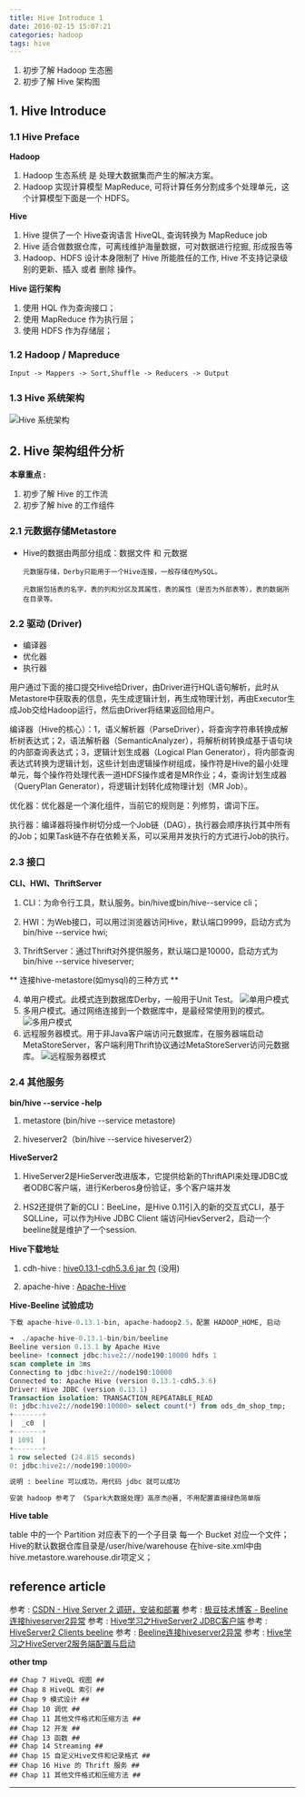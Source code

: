 ```yaml
---
title: Hive Introduce 1
date: 2016-02-15 15:07:21
categories: hadoop
tags: hive
---
```


 1. 初步了解 Hadoop 生态圈
 2. 初步了解 Hive 架构图

<!--more-->

## 1. Hive Introduce

### 1.1 Hive Preface

**Hadoop**

 1. Hadoop 生态系统 是 处理大数据集而产生的解决方案。
 2. Hadoop 实现计算模型 MapReduce, 可将计算任务分割成多个处理单元，这个计算模型下面是一个 HDFS。

**Hive**
 
 1. Hive 提供了一个 Hive查询语言 HiveQL, 查询转换为 MapReduce job
 2. Hive 适合做数据仓库，可离线维护海量数据，可对数据进行挖掘, 形成报告等
 3. Hadoop、HDFS 设计本身限制了 Hive 所能胜任的工作, Hive 不支持记录级别的更新、插入 或者 删除 操作。

**Hive 运行架构**

  1. 使用 HQL 作为查询接口；
  2. 使用 MapReduce 作为执行层；
  3. 使用 HDFS 作为存储层；


### 1.2 Hadoop / Mapreduce


`Input -> Mappers -> Sort,Shuffle -> Reducers -> Output`

### 1.3 Hive 系统架构

![Hive 系统架构][1]

## 2. Hive 架构组件分析

**本章重点 :**

 1. 初步了解 Hive 的工作流
 2. 初步了解 hive 的工作组件

### 2.1 元数据存储Metastore

 - Hive的数据由两部分组成：数据文件 和 元数据

   ```
   元数据存储，Derby只能用于一个Hive连接，一般存储在MySQL。

   元数据包括表的名字，表的列和分区及其属性，表的属性（是否为外部表等），表的数据所在目录等。
   ```

### 2.2 驱动 (Driver)

 - 编译器
 - 优化器
 - 执行器

用户通过下面的接口提交Hive给Driver，由Driver进行HQL语句解析，此时从Metastore中获取表的信息，先生成逻辑计划，再生成物理计划，再由Executor生成Job交给Hadoop运行，然后由Driver将结果返回给用户。

编译器（Hive的核心）：1，语义解析器（ParseDriver），将查询字符串转换成解析树表达式；2，语法解析器（SemanticAnalyzer），将解析树转换成基于语句块的内部查询表达式；3，逻辑计划生成器（Logical Plan Generator），将内部查询表达式转换为逻辑计划，这些计划由逻辑操作树组成，操作符是Hive的最小处理单元，每个操作符处理代表一道HDFS操作或者是MR作业；4，查询计划生成器（QueryPlan Generator），将逻辑计划转化成物理计划（MR Job）。

优化器：优化器是一个演化组件，当前它的规则是：列修剪，谓词下压。

执行器：编译器将操作树切分成一个Job链（DAG），执行器会顺序执行其中所有的Job；如果Task链不存在依赖关系，可以采用并发执行的方式进行Job的执行。

### 2.3 接口

**CLI、HWI、ThriftServer**

 1. CLI：为命令行工具，默认服务。bin/hive或bin/hive--service cli；

 2. HWI：为Web接口，可以用过浏览器访问Hive，默认端口9999，启动方式为bin/hive --service hwi;

 3. ThriftServer：通过Thrift对外提供服务，默认端口是10000，启动方式为bin/hive --service hiveserver;

** 连接hive-metastore(如mysql)的三种方式 **

 4. 单用户模式。此模式连到数据库Derby，一般用于Unit Test。
![单用户模式][2]
 5. 多用户模式。通过网络连接到一个数据库中，是最经常使用到的模式。
![多用户模式][3]
 6.  远程服务器模式。用于非Java客户端访问元数据库，在服务器端启动MetaStoreServer，客户端利用Thrift协议通过MetaStoreServer访问元数据库。
![远程服务器模式][4]

### 2.4 其他服务

**bin/hive --service -help**

 1. metastore   (bin/hive --service metastore)

 2. hiveserver2（bin/hive --service hiveserver2）

**HiveServer2**

 1. HiveServer2是HieServer改进版本，它提供给新的ThriftAPI来处理JDBC或者ODBC客户端，进行Kerberos身份验证，多个客户端并发

 2. HS2还提供了新的CLI：BeeLine，是Hive 0.11引入的新的交互式CLI，基于SQLLine，可以作为Hive JDBC Client 端访问HievServer2，启动一个beeline就是维护了一个session.

**Hive下载地址**

 1. cdh-hive : <a href="https://repository.cloudera.com/artifactory/cloudera-repos/org/apache/hive/hive-exec/0.13.1-cdh5.3.6/">hive0.13.1-cdh5.3.6 jar 包</a> (没用)

 2. apache-hive : <a href="http://archive.apache.org/dist/hive/">Apache-Hive</a>

**Hive-Beeline 试验成功**

```sql
下载 apache-hive-0.13.1-bin, apache-hadoop2.5，配置 HADOOP_HOME, 启动 

➜  ./apache-hive-0.13.1-bin/bin/beeline
Beeline version 0.13.1 by Apache Hive
beeline> !connect jdbc:hive2://node190:10000 hdfs 1
scan complete in 3ms
Connecting to jdbc:hive2://node190:10000
Connected to: Apache Hive (version 0.13.1-cdh5.3.6)
Driver: Hive JDBC (version 0.13.1)
Transaction isolation: TRANSACTION_REPEATABLE_READ
0: jdbc:hive2://node190:10000> select count(*) from ods_dm_shop_tmp;
+-------+
|  _c0  |
+-------+
| 1091  |
+-------+
1 row selected (24.815 seconds)
0: jdbc:hive2://node190:10000>

说明 : beeline 可以成功，用代码 jdbc 就可以成功

安装 hadoop 参考了 《Spark大数据处理》高彦杰@著, 不用配置直接绿色简单版
```

**Hive table**

  table 中的一个 Partition 对应表下的一个子目录
  每一个 Bucket 对应一个文件；
  Hive的默认数据仓库目录是/user/hive/warehouse
  在hive-site.xml中由hive.metastore.warehouse.dir项定义；

## reference article

参考 : <a href="http://blog.csdn.net/lalaguozhe/article/details/11776055">CSDN - Hive Server 2 调研，安装和部署</a>
参考 : <a href="http://www.geedoo.info/beeline-abnormal-connection-hiveserver2.html">极豆技术博客 - Beeline连接hiveserver2异常</a>
参考 : <a href="http://blog.csdn.net/skywalker_only/article/details/38366347">Hive学习之HiveServer2 JDBC客户端</a>
参考 : <a href="https://cwiki.apache.org/confluence/display/Hive/HiveServer2+Clients#HiveServer2Clients-Beeline">HiveServer2 Clients beeline</a>
参考 : <a href="http://www.aboutyun.com/blog-6-1855.html">Beeline连接hiveserver2异常</a>
参考 : <a href="http://blog.csdn.net/skywalker_only/article/details/38335235">Hive学习之HiveServer2服务端配置与启动</a>

**other tmp**

```
## Chap 7 HiveQL 视图 ##
## Chap 8 HiveQL 索引 ##
## Chap 9 模式设计 ##
## Chap 10 调优 ##
## Chap 11 其他文件格式和压缩方法 ##
## Chap 12 开发 ##
## Chap 13 函数 ##
## Chap 14 Streaming ##
## Chap 15 自定义Hive文件和记录格式 ##
## Chap 16 Hive 的 Thrift 服务 ##
## Chap 11 其他文件格式和压缩方法 ## 
```

---

[1]: /images/hadoop/hive-02.png
[2]: /images/hadoop/hive-longdis-model.jpeg
[3]: /images/hadoop/hive-more-user-model.jpeg
[4]: /images/hadoop/hive-longdis-model.jpeg
